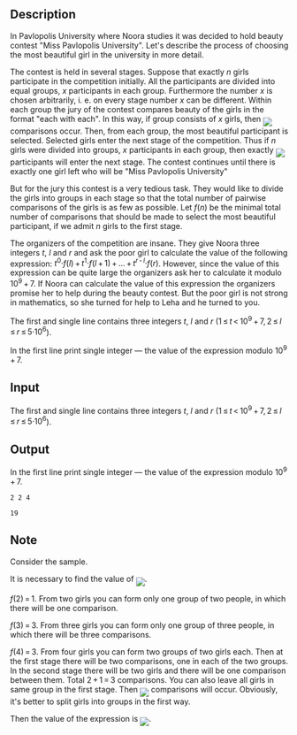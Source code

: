 ## Description

<div><p>In Pavlopolis University where Noora studies it was decided to hold beauty contest "Miss Pavlopolis University". Let's describe the process of choosing the most beautiful girl in the university in more detail.</p><p>The contest is held in several stages. Suppose that exactly <span class="tex-span"><i>n</i></span> girls participate in the competition initially. All the participants are divided into equal groups, <span class="tex-span"><i>x</i></span> participants in each group. Furthermore the number <span class="tex-span"><i>x</i></span> is chosen arbitrarily, i. e. on every stage number <span class="tex-span"><i>x</i></span> can be different. Within each group the jury of the contest compares beauty of the girls in the format "each with each". In this way, if group consists of <span class="tex-span"><i>x</i></span> girls, then <img align="middle" class="tex-formula" src="file://RswNAMmq.png" style="max-width: 100.0%;max-height: 100.0%;"> comparisons occur. Then, from each group, the most beautiful participant is selected. Selected girls enter the next stage of the competition. Thus if <span class="tex-span"><i>n</i></span> girls were divided into groups, <span class="tex-span"><i>x</i></span> participants in each group, then exactly <img align="middle" class="tex-formula" src="file://VV79YbDS.png" style="max-width: 100.0%;max-height: 100.0%;"> participants will enter the next stage. The contest continues until there is exactly one girl left who will be "Miss Pavlopolis University"</p><p>But for the jury this contest is a very tedious task. They would like to divide the girls into groups in each stage so that the total number of pairwise comparisons of the girls is as few as possible. Let <span class="tex-span"><i>f</i>(<i>n</i>)</span> be the minimal total number of comparisons that should be made to select the most beautiful participant, if we admit <span class="tex-span"><i>n</i></span> girls to the first stage.</p><p>The organizers of the competition are insane. They give Noora three integers <span class="tex-span"><i>t</i></span>, <span class="tex-span"><i>l</i></span> and <span class="tex-span"><i>r</i></span> and ask the poor girl to calculate the value of the following expression: <span class="tex-span"><i>t</i><sup class="upper-index">0</sup>·<i>f</i>(<i>l</i>) + <i>t</i><sup class="upper-index">1</sup>·<i>f</i>(<i>l</i> + 1) + ... + <i>t</i><sup class="upper-index"><i>r</i> - <i>l</i></sup>·<i>f</i>(<i>r</i>)</span>. However, since the value of this expression can be quite large the organizers ask her to calculate it modulo <span class="tex-span">10<sup class="upper-index">9</sup> + 7</span>. If Noora can calculate the value of this expression the organizers promise her to help during the beauty contest. But the poor girl is not strong in mathematics, so she turned for help to Leha and he turned to you.</p></div><div class="input-specification"><p>The first and single line contains three integers <span class="tex-span"><i>t</i></span>, <span class="tex-span"><i>l</i></span> and <span class="tex-span"><i>r</i></span> (<span class="tex-span">1 ≤ <i>t</i> &lt; 10<sup class="upper-index">9</sup> + 7, 2 ≤ <i>l</i> ≤ <i>r</i> ≤ 5·10<sup class="upper-index">6</sup></span>).</p></div><div class="output-specification"><p>In the first line print single integer — the value of the expression modulo <span class="tex-span">10<sup class="upper-index">9</sup> + 7</span>.</p></div>

## Input

<p>The first and single line contains three integers <span class="tex-span"><i>t</i></span>, <span class="tex-span"><i>l</i></span> and <span class="tex-span"><i>r</i></span> (<span class="tex-span">1 ≤ <i>t</i> &lt; 10<sup class="upper-index">9</sup> + 7, 2 ≤ <i>l</i> ≤ <i>r</i> ≤ 5·10<sup class="upper-index">6</sup></span>).</p>

## Output

<p>In the first line print single integer — the value of the expression modulo <span class="tex-span">10<sup class="upper-index">9</sup> + 7</span>.</p>





```input1
2 2 4

```




```output1
19

```



## Note

<p>Consider the sample.</p><p>It is necessary to find the value of <img align="middle" class="tex-formula" src="file://HlWebaUg.png" style="max-width: 100.0%;max-height: 100.0%;">.</p><p><span class="tex-span"><i>f</i>(2) = 1</span>. From two girls you can form only one group of two people, in which there will be one comparison.</p><p><span class="tex-span"><i>f</i>(3) = 3</span>. From three girls you can form only one group of three people, in which there will be three comparisons.</p><p><span class="tex-span"><i>f</i>(4) = 3</span>. From four girls you can form two groups of two girls each. Then at the first stage there will be two comparisons, one in each of the two groups. In the second stage there will be two girls and there will be one comparison between them. Total <span class="tex-span">2 + 1 = 3</span> comparisons. You can also leave all girls in same group in the first stage. Then <img align="middle" class="tex-formula" src="file://FqAvslm1.png" style="max-width: 100.0%;max-height: 100.0%;"> comparisons will occur. Obviously, it's better to split girls into groups in the first way.</p><p>Then the value of the expression is <img align="middle" class="tex-formula" src="file://9fFn3X5F.png" style="max-width: 100.0%;max-height: 100.0%;">.</p>
